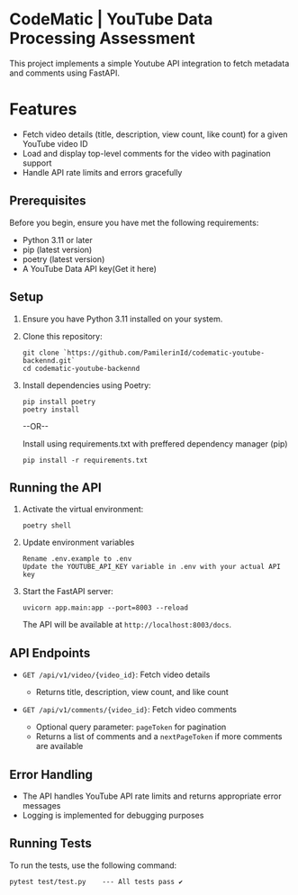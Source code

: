 # CodeMatic | YouTube Data Processing Assessment

This project implements a simple Youtube API integration to fetch metadata and comments using FastAPI.

# Features

- Fetch video details (title, description, view count, like count) for a given YouTube video ID
- Load and display top-level comments for the video with pagination support
- Handle API rate limits and errors gracefully


## Prerequisites

Before you begin, ensure you have met the following requirements:

- Python 3.11 or later
- pip (latest version)
- poetry (latest version)
- A YouTube Data API key(Get it here)

## Setup

1. Ensure you have Python 3.11 installed on your system.

2. Clone this repository:
   ```
   git clone `https://github.com/PamilerinId/codematic-youtube-backennd.git`
   cd codematic-youtube-backennd
   ```

3. Install dependencies using Poetry:
   ```
   pip install poetry
   poetry install
   ```
   --OR--

   Install using requirements.txt with preffered dependency manager (pip)
   ```
   pip install -r requirements.txt
   ```

## Running the API

1. Activate the virtual environment:
   ```
   poetry shell
   ```

2. Update environment variables
   ```
   Rename .env.example to .env
   Update the YOUTUBE_API_KEY variable in .env with your actual API key
   ```

3. Start the FastAPI server:
   ```
   uvicorn app.main:app --port=8003 --reload 
   ```

   The API will be available at `http://localhost:8003/docs`.
   

## API Endpoints

- `GET /api/v1/video/{video_id}`: Fetch video details
  - Returns title, description, view count, and like count

- `GET /api/v1/comments/{video_id}`: Fetch video comments
  - Optional query parameter: `pageToken` for pagination
  - Returns a list of comments and a `nextPageToken` if more comments are available

## Error Handling

- The API handles YouTube API rate limits and returns appropriate error messages
- Logging is implemented for debugging purposes

## Running Tests

To run the tests, use the following command:
```
pytest test/test.py    --- All tests pass ✔️